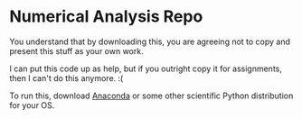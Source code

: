 # Numerical Analysis Repo #

You understand that by downloading this, you are agreeing not to copy and present this stuff as your own work.

I can put this code up as help, but if you outright copy it for assignments, then I can't do this anymore. :(

To run this, download [Anaconda](https://www.continuum.io/downloads) or some other scientific Python distribution for your OS.
